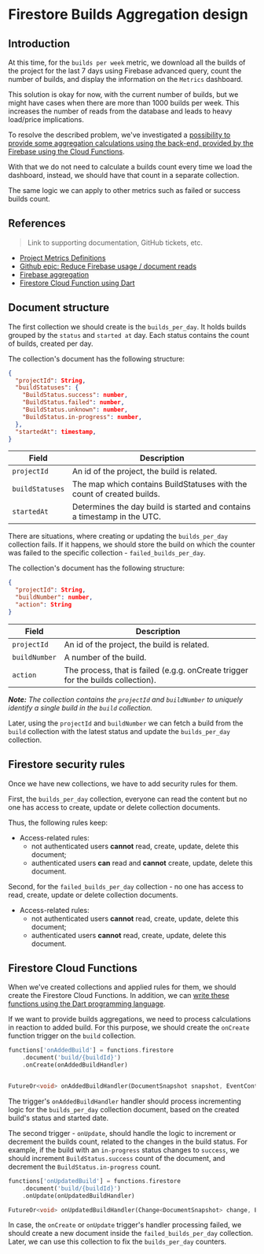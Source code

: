 # Firestore Builds Aggregation design

## Introduction

At this time, for the `builds per week` metric, we download all the builds of the project for the last 7 days using Firebase advanced query, count the number of builds, and display the information on the `Metrics` dashboard.

This solution is okay for now, with the current number of builds, but we might have cases when there are more than 1000 builds per week. This increases the number of reads from the database and leads to heavy load/price implications.

To resolve the described problem, we've investigated a [possibility to provide some aggregation calculations using the back-end, provided by the Firebase using the Cloud Functions](https://github.com/platform-platform/monorepo/blob/master/metrics/firebase/docs/analysis/02_firebase_metrics_aggregation.md).

With that we do not need to calculate a builds count every time we load the dashboard, instead, we should have that count in a separate collection. 

The same logic we can apply to other metrics such as failed or success builds count.

## References

> Link to supporting documentation, GitHub tickets, etc.

- [Project Metrics Definitions](https://github.com/platform-platform/monorepo/blob/master/docs/05_project_metrics.md)
- [Github epic: Reduce Firebase usage / document reads](https://github.com/platform-platform/monorepo/issues/1042)
- [Firebase aggregation](https://github.com/platform-platform/monorepo/blob/master/metrics/firebase/docs/analysis/02_firebase_metrics_aggregation.md)
- [Firestore Cloud Function using Dart](https://github.com/platform-platform/monorepo/blob/master/metrics/firebase/docs/analysis/01_using_dart_in_the_firebase_cloud_functions.md)

## Document structure

The first collection we should create is the `builds_per_day`. It holds builds grouped by the `status` and `started at` day. Each status contains the count of builds, created per day. 

The collection's document has the following structure:

```json
{
  "projectId": String,
  "buildStatuses": {
    "BuildStatus.success": number,
    "BuildStatus.failed": number,
    "BuildStatus.unknown": number,
    "BuildStatus.in-progress": number,
  },
  "startedAt": timestamp,
}
```

| Field | Description |
| --- | --- |
| `projectId`   | An id of the project, the build is related. |
| `buildStatuses` | The map which contains BuildStatuses with the count of created builds. |
| `startedAt`   | Determines the day build is started and contains a timestamp in the UTC. |

There are situations, where creating or updating the `builds_per_day` collection fails. If it happens, we should store the build on which the counter was failed to the specific collection - `failed_builds_per_day`.

The collection's document has the following structure:

```json
{
  "projectId": String,
  "buildNumber": number,
  "action": String
}
```

| Field | Description |
| --- | --- |
| `projectId`   | An id of the project, the build is related. |
| `buildNumber` | A number of the build. |
| `action`   | The process, that is failed (e.g.g. onCreate trigger for the builds collection). |

_**Note:** The collection contains the `projectId` and `buildNumber` to uniquely identify a single build in the `build` collection._

Later, using the `projectId` and `buildNumber` we can fetch a build from the `build` collection with the latest status and update the `builds_per_day` collection.

## Firestore security rules

Once we have new collections, we have to add security rules for them.

First, the `builds_per_day` collection, everyone can read the content but no one has access to create, update or delete collection documents.

Thus, the following rules keep:

- Access-related rules:
  - not authenticated users **cannot** read, create, update, delete this document;
  - authenticated users **can** read and **cannot** create, update, delete this document.

Second, for the `failed_builds_per_day` collection - no one has access to read, create, update or delete collection documents.

- Access-related rules:
  - not authenticated users **cannot** read, create, update, delete this document;
  - authenticated users **cannot** read, create, update, delete this document.

## Firestore Cloud Functions

When we've created collections and applied rules for them, we should create the Firestore Cloud Functions. In addition, we can [write these functions using the Dart programming language](https://github.com/platform-platform/monorepo/blob/master/metrics/firebase/docs/analysis/01_using_dart_in_the_firebase_cloud_functions.md).

If we want to provide builds aggregations, we need to process calculations in reaction to added build. For this purpose, we should create the `onCreate` function trigger on the `build` collection.

```dart
functions['onAddedBuild'] = functions.firestore
    .document('build/{buildId}')
    .onCreate(onAddedBuildHandler)


FutureOr<void> onAddedBuildHandler(DocumentSnapshot snapshot, EventContext context) {...}
```

The trigger's `onAddedBuildHandler` handler should process incrementing logic for the `builds_per_day` collection document, based on the created build's status and started date.

The second trigger - `onUpdate`, should handle the logic to increment or decrement the builds count, related to the changes in the build status. For example, if the build with an `in-progress` status changes to `success`, we should increment `BuildStatus.success` count of the document, and decrement the `BuildStatus.in-progress` count.

```dart
functions['onUpdatedBuild'] = functions.firestore
    .document('build/{buildId}')
    .onUpdate(onUpdatedBuildHandler)

FutureOr<void> onUpdatedBuildHandler(Change<DocumentSnapshot> change, EventContext context) {...}
```

In case, the `onCreate` or `onUpdate` trigger's handler processing failed, we should create a new document inside the `failed_builds_per_day` collection. Later, we can use this collection to fix the `builds_per_day` counters.
